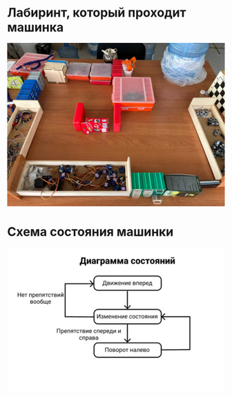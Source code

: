 # Лабиринт, который проходит машинка
![Лабиринт](labyrinth.jpg)

# Схема состояния машинки
![Схема состояния машинки](scheme.jpg)
